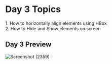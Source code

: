 <h1>Day 3 Topics</h1>
<p>1. How to horizontally align elements using HBox<br>2. How to Hide and Show elements on screen</p>

<h2>Day 3 Preview</h2>

![Screenshot (2359)](https://github.com/tusquake/SAPUI5-walkthrough/assets/77339749/6c735146-31ce-429a-bd5f-85664921fa7d)
